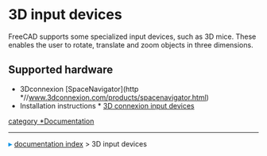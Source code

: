 # 3D input devices
FreeCAD supports some specialized input devices, such as 3D mice. These enables the user to rotate, translate and zoom objects in three dimensions.

## Supported hardware 

-   3Dconnexion [SpaceNavigator](http   *//www.3dconnexion.com/products/spacenavigator.html)
-   Installation instructions   * [3D connexion input devices](3Dconnexion_input_devices.md)

 [category   *Documentation](category_Documentation.md)



---
![](images/Right_arrow.png) [documentation index](../README.md) > 3D input devices
